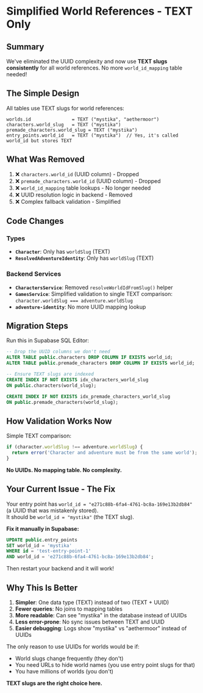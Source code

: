 # Simplified World References - TEXT Only

## Summary
We've eliminated the UUID complexity and now use **TEXT slugs consistently** for all world references. No more `world_id_mapping` table needed!

## The Simple Design

All tables use TEXT slugs for world references:

```
worlds.id               = TEXT ("mystika", "aethermoor")
characters.world_slug   = TEXT ("mystika")
premade_characters.world_slug = TEXT ("mystika")
entry_points.world_id   = TEXT ("mystika")  // Yes, it's called world_id but stores TEXT
```

## What Was Removed

1. ❌ `characters.world_id` (UUID column) - Dropped
2. ❌ `premade_characters.world_id` (UUID column) - Dropped  
3. ❌ `world_id_mapping` table lookups - No longer needed
4. ❌ UUID resolution logic in backend - Removed
5. ❌ Complex fallback validation - Simplified

## Code Changes

### Types
- **`Character`**: Only has `worldSlug` (TEXT)
- **`ResolvedAdventureIdentity`**: Only has `worldSlug` (TEXT)

### Backend Services
- **`CharactersService`**: Removed `resolveWorldIdFromSlug()` helper
- **`GamesService`**: Simplified validation to single TEXT comparison: `character.worldSlug === adventure.worldSlug`
- **`adventure-identity`**: No more UUID mapping lookup

## Migration Steps

Run this in Supabase SQL Editor:

```sql
-- Drop the UUID columns we don't need
ALTER TABLE public.characters DROP COLUMN IF EXISTS world_id;
ALTER TABLE public.premade_characters DROP COLUMN IF EXISTS world_id;

-- Ensure TEXT slugs are indexed
CREATE INDEX IF NOT EXISTS idx_characters_world_slug 
ON public.characters(world_slug);

CREATE INDEX IF NOT EXISTS idx_premade_characters_world_slug
ON public.premade_characters(world_slug);
```

## How Validation Works Now

Simple TEXT comparison:

```typescript
if (character.worldSlug !== adventure.worldSlug) {
  return error('Character and adventure must be from the same world');
}
```

**No UUIDs. No mapping table. No complexity.**

## Your Current Issue - The Fix

Your entry point has `world_id = "e271c88b-6fa4-4761-bc8a-169e13b2db84"` (a UUID that was mistakenly stored).  
It should be `world_id = "mystika"` (the TEXT slug).

**Fix it manually in Supabase:**

```sql
UPDATE public.entry_points
SET world_id = 'mystika'
WHERE id = 'test-entry-point-1'
AND world_id = 'e271c88b-6fa4-4761-bc8a-169e13b2db84';
```

Then restart your backend and it will work!

## Why This Is Better

1. **Simpler**: One data type (TEXT) instead of two (TEXT + UUID)
2. **Fewer queries**: No joins to mapping tables
3. **More readable**: Can see "mystika" in the database instead of UUIDs
4. **Less error-prone**: No sync issues between TEXT and UUID
5. **Easier debugging**: Logs show "mystika" vs "aethermoor" instead of UUIDs

The only reason to use UUIDs for worlds would be if:
- World slugs change frequently (they don't)
- You need URLs to hide world names (you use entry point slugs for that)
- You have millions of worlds (you don't)

**TEXT slugs are the right choice here.**

